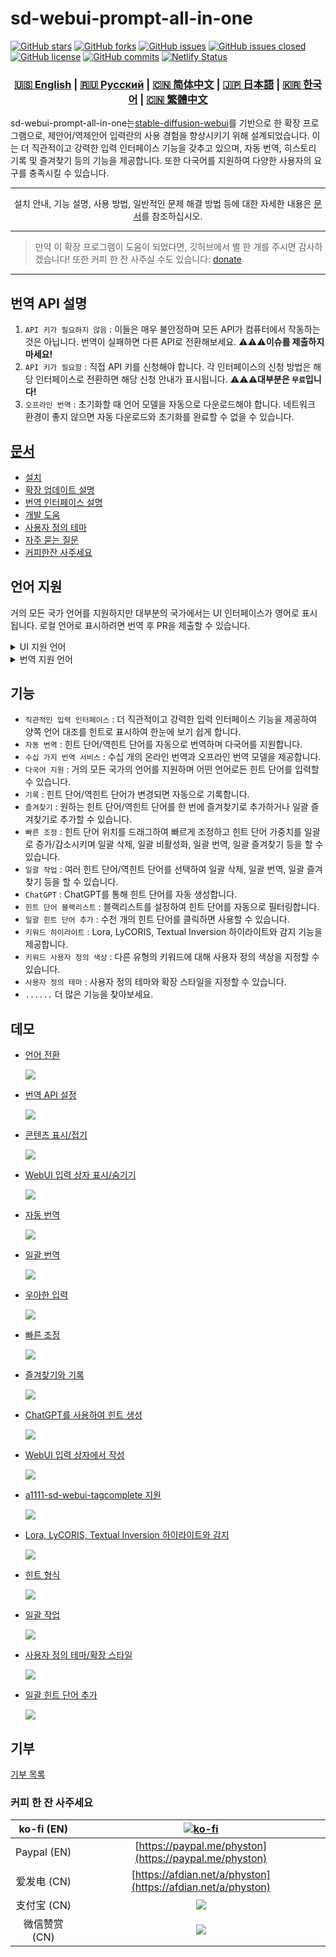 # sd-webui-prompt-all-in-one

[![GitHub stars](https://img.shields.io/github/stars/Physton/sd-webui-prompt-all-in-one?style=flat-square)](https://github.com/Physton/sd-webui-prompt-all-in-one/stargazers)
[![GitHub forks](https://img.shields.io/github/forks/Physton/sd-webui-prompt-all-in-one?style=flat-square)](https://github.com/Physton/sd-webui-prompt-all-in-one/network/members)
[![GitHub issues](https://img.shields.io/github/issues/Physton/sd-webui-prompt-all-in-one?style=flat-square)](https://github.com/Physton/sd-webui-prompt-all-in-one/issues)
[![GitHub issues closed](https://img.shields.io/github/issues-closed/Physton/sd-webui-prompt-all-in-one?style=flat-square)](https://github.com/Physton/sd-webui-prompt-all-in-one/issues?q=is%3Aissue+is%3Aclosed)
[![GitHub license](https://img.shields.io/github/license/Physton/sd-webui-prompt-all-in-one?style=flat-square)](https://github.com/Physton/sd-webui-prompt-all-in-one/blob/master/LICENSE.md)
[![GitHub commits](https://img.shields.io/github/last-commit/Physton/sd-webui-prompt-all-in-one?style=flat-square)](https://github.com/Physton/sd-webui-prompt-all-in-one/commits/main)
[![Netlify Status](https://api.netlify.com/api/v1/badges/1441a696-a1a4-4ad7-b520-4abfd96acc76/deploy-status)](https://app.netlify.com/sites/aiodoc/deploys)

<div align="center">

### [🇺🇸 English](README.MD) | [🇷🇺 Русский](README_RU.MD) | [🇨🇳 简体中文](README_CN.MD) | [🇯🇵 日本語](README_JP.MD) | [🇰🇷 한국어](README_KR.MD) | [🇨🇳 繁體中文](README_TW.MD)

</div>

sd-webui-prompt-all-in-one는[stable-diffusion-webui](https://github.com/AUTOMATIC1111/stable-diffusion-webui)를 기반으로 한 확장 프로그램으로, 제안어/역제안어 입력란의 사용 경험을 향상시키기 위해 설계되었습니다. 이는 더 직관적이고 강력한 입력 인터페이스 기능을 갖추고 있으며, 자동 번역, 히스토리 기록 및 즐겨찾기 등의 기능을 제공합니다. 또한 다국어를 지원하여 다양한 사용자의 요구를 충족시킬 수 있습니다.

---

<div align="center">

설치 안내, 기능 설명, 사용 방법, 일반적인 문제 해결 방법 등에 대한 자세한 내용은 [문서](https://aiodoc.physton.com/)를 참조하십시오.

</div>

----

> 만약 이 확장 프로그램이 도움이 되었다면, 깃허브에서 별 한 개를 주시면 감사하겠습니다!
> 또한 커피 한 잔 사주실 수도 있습니다: [donate](#기부)

----

## 번역 API 설명

1. `API 키가 필요하지 않음` : 이들은 매우 불안정하며 모든 API가 컴퓨터에서 작동하는 것은 아닙니다. 번역이 실패하면 다른 API로 전환해보세요. ⚠️⚠️⚠️**이슈를 제출하지 마세요!**
2. `API 키가 필요함` : 직접 API 키를 신청해야 합니다. 각 인터페이스의 신청 방법은 해당 인터페이스로 전환하면 해당 신청 안내가 표시됩니다. ⚠️⚠️⚠️**대부분은 `무료`입니다!**
3. `오프라인 번역` : 초기화할 때 언어 모델을 자동으로 다운로드해야 합니다. 네트워크 환경이 좋지 않으면 자동 다운로드와 초기화를 완료할 수 없을 수 있습니다.

## [문서](https://aiodoc.physton.com/)

- [설치](https://aiodoc.physton.com/Installation.html)
- [확장 업데이트 설명](https://aiodoc.physton.com/ExtensionUpdateDescription.html)
- [번역 인터페이스 설명](https://aiodoc.physton.com/TranslationApiConfiguration.html#translation-api-description)
- [개발 도움](https://aiodoc.physton.com/Contributing.html)
- [사용자 정의 테마](https://aiodoc.physton.com/Contributing.html#custom-theme)
- [자주 묻는 질문](https://aiodoc.physton.com/FAQ.html)
- [커피한잔 사주세요](#请我喝杯咖啡)

## 언어 지원

거의 모든 국가 언어를 지원하지만 대부분의 국가에서는 UI 인터페이스가 영어로 표시됩니다. 로컬 언어로 표시하려면 번역 후 PR을 제출할 수 있습니다.

<details>
<summary>UI 지원 언어</summary>
    
`简体中文` `繁體中文` `English` ` Русский` `日本語` `한국어` ` Français` `Deutsch` ` Español` `Português` `Italiano` `العربية`
</details>

<details>
<summary>번역 지원 언어</summary>
    
`简体中文 (中国)` `繁體中文 (中國香港)` `繁体中文 (中國台灣)` `English (US)` `Afrikaans (South Africa)` `Shqip (Shqipëria)` `አማርኛ (ኢትዮጵያ)` `العربية (السعودية)` `Հայերեն (Հայաստան)` `অসমীয়া (ভাৰত)` `Azərbaycan dili (Latın, Azərbaycan)` `বাংলা (বাংলাদেশ)` `Башҡорт (Россия)` `Euskara (Espainia)` `Bosanski (Latinski, Bosna i Hercegovina)` `Български (България)` `Català (Espanya)` `Hrvatski (Hrvatska)` `Čeština (Česká republika)` `Dansk (Danmark)` `درى (افغانستان)` `ދިވެހިބަސް (ދިވެހިރާއްޖެ)` `Nederlands (Nederland)` `Eesti (Eesti)` `Føroyskt (Føroyar)` `vosa Vakaviti (Viti)` `Filipino (Pilipinas)` `Suomi (Suomi)` `Français (France)` `Français (Canada)` `Galego (España)` `ქართული (საქართველო)` `Deutsch (Deutschland)` `Ελληνικά (Ελλάδα)` `ગુજરાતી (ભારત)` `Kreyòl ayisyen (Ayiti)` `עברית (ישראל)` `हिन्दी (भारत)` `Hmong Daw (Latn, United States)` `Magyar (Magyarország)` `Íslenska (Ísland)` `Bahasa Indonesia (Indonesia)` `Inuktitut (Kanatami)` `Inuktitut (Latin, Canada)` `ᐃᓄᒃᑎᑐᑦ (ᑲᓇᑕᒥ)` `Gaeilge (Éire)` `Italiano (Italia)` `日本語 (日本)` `ಕನ್ನಡ (ಭಾರತ)` `Қазақ (Қазақстан)` `ភាសាខ្មែរ (កម្ពុជា)` `Klingon (Latn)` `Klingon (plqaD)` `한국어 (대한민국)` `کوردی (عێراق)` `Kurmancî (Latînî, Tirkiye)` `Кыргызча (Кыргызстан)` `ລາວ (ລາວ)` `Latviešu (Latvija)` `Lietuvių (Lietuva)` `Македонски (Северна Македонија)` `Malagasy (Madagasikara)` `Bahasa Melayu (Latin, Malaysia)` `മലയാളം (ഇന്ത്യ)` `Malti (Malta)` `Māori (Aotearoa)` `मराठी (भारत)` `Монгол (Кирилл, Монгол улс)` `ᠮᠣᠩᠭᠣᠯ ᠤᠯᠤᠰ (ᠨᠢᠭᠡᠳᠦᠯ ᠤᠨᠤᠭ᠎ᠠ)` `မြန်မာ (မြန်မာ)` `नेपाली (नेपाल)` `Norsk bokmål (Norge)` `ଓଡ଼ିଆ (ଭାରତ)` `پښتو (افغانستان)` `فارسی (ایران)` `Polski (Polska)` `Português (Brasil)` `Português (Portugal)` `ਪੰਜਾਬੀ (ਗੁਰਮੁਖੀ, ਭਾਰਤ)` `Querétaro Otomi (Latn, México)` `Română (România)` `Русский (Россия)` `Samoan (Latn, Samoa)` `Српски (ћирилица, Србија)` `Srpski (latinica, Srbija)` `Slovenčina (Slovensko)` `Slovenščina (Slovenija)` `Soomaali (Soomaaliya)` `Español (España)` `Kiswahili (Kenya)` `Svenska (Sverige)` `Reo Tahiti (Polynésie française)` `தமிழ் (இந்தியா)` `Татарча (латин, Россия)` `తెలుగు (భారత)` `ไทย (ไทย)` `བོད་ཡིག (རྒྱ་གར།)` `ትግርኛ (ኢትዮጵያ)` `lea fakatonga (Tonga)` `Türkçe (Türkiye)` `Українська (Україна)` `اردو (پاکستان)` `ئۇيغۇرچە (ئۇيغۇرچە، جۇڭگو)` `O'zbekcha (Lotin, O'zbekiston)` `Tiếng Việt (Việt Nam)` `Cymraeg (Y Deyrnas Unedig)` `Yucatec Maya (México)` `isiZulu (iNingizimu Afrika)`
</details>

## 기능

- `직관적인 입력 인터페이스` : 더 직관적이고 강력한 입력 인터페이스 기능을 제공하여 양쪽 언어 대조를 힌트로 표시하여 한눈에 보기 쉽게 합니다.
- `자동 번역` : 힌트 단어/역힌트 단어를 자동으로 번역하며 다국어를 지원합니다.
- `수십 가지 번역 서비스` : 수십 개의 온라인 번역과 오프라인 번역 모델을 제공합니다.
- `다국어 지원` : 거의 모든 국가의 언어를 지원하며 어떤 언어로든 힌트 단어를 입력할 수 있습니다.
- `기록` : 힌트 단어/역힌트 단어가 변경되면 자동으로 기록합니다.
- `즐겨찾기` : 원하는 힌트 단어/역힌트 단어를 한 번에 즐겨찾기로 추가하거나 일괄 즐겨찾기로 추가할 수 있습니다.
- `빠른 조정` : 힌트 단어 위치를 드래그하여 빠르게 조정하고 힌트 단어 가중치를 일괄로 증가/감소시키며 일괄 삭제, 일괄 비활성화, 일괄 번역, 일괄 즐겨찾기 등을 할 수 있습니다.
- `일괄 작업` : 여러 힌트 단어/역힌트 단어를 선택하여 일괄 삭제, 일괄 번역, 일괄 즐겨찾기 등을 할 수 있습니다.
- `ChatGPT` : ChatGPT를 통해 힌트 단어를 자동 생성합니다.
- `힌트 단어 블랙리스트` : 블랙리스트를 설정하여 힌트 단어를 자동으로 필터링합니다.
- `일괄 힌트 단어 추가` : 수천 개의 힌트 단어를 클릭하면 사용할 수 있습니다.
- `키워드 하이라이트` : Lora, LyCORIS, Textual Inversion 하이라이트와 감지 기능을 제공합니다.
- `키워드 사용자 정의 색상` : 다른 유형의 키워드에 대해 사용자 정의 색상을 지정할 수 있습니다.
- `사용자 정의 테마` : 사용자 정의 테마와 확장 스타일을 지정할 수 있습니다.
- `......` 더 많은 기능을 찾아보세요.

## 데모

- [언어 전환](https://aiodoc.physton.com/LanguageSelection.html)

  ![](https://s1.imagehub.cc/images/2023/06/06/demo.switch_language.gif)

- [번역 API 설정](https://aiodoc.physton.com/TranslationApiConfiguration.html)

  ![](https://s1.imagehub.cc/images/2023/06/06/demo.translate_setting.gif)

- [콘텐츠 표시/접기](https://aiodoc.physton.com/OtherFeatures.html#show-collapse-the-extension-panel)

  ![](https://s1.imagehub.cc/images/2023/06/06/demo.fold.gif)

- [WebUI 입력 상자 표시/숨기기](https://aiodoc.physton.com/OtherFeatures.html#show-hide-the-webui-input-box)

  ![](https://s1.imagehub.cc/images/2023/06/06/demo.show_input.gif)

- [자동 번역](https://aiodoc.physton.com/AutomaticTranslation.html)

  ![](https://s1.imagehub.cc/images/2023/06/06/demo.auto_translate.gif)

- [일괄 번역](https://aiodoc.physton.com/BatchTranslation.html)

  ![](https://s1.imagehub.cc/images/2023/06/06/demo.translate.gif)

- [우아한 입력](https://aiodoc.physton.com/KeywordInputBox.html)

  ![](https://s1.imagehub.cc/images/2023/06/06/demo.elegant_input.gif)

- [빠른 조정](https://aiodoc.physton.com/ListOfKeywords.html)

  ![](https://s1.imagehub.cc/images/2023/06/06/demo.quick_adjust.gif)

- [즐겨찾기와 기록](https://aiodoc.physton.com/History.html)

  ![](https://s1.imagehub.cc/images/2023/06/06/demo.history_favorite.gif)

- [ChatGPT를 사용하여 힌트 생성](https://aiodoc.physton.com/UsingChatgptToGeneratePrompts.html)

  ![](https://s1.imagehub.cc/images/2023/06/06/demo.chatgpt.gif)

- [WebUI 입력 상자에서 작성](https://aiodoc.physton.com/WritingInWebUIInputBox.html)

  ![](https://s1.imagehub.cc/images/2023/06/06/demo.writing_webui.gif)

- [a1111-sd-webui-tagcomplete 지원](https://github.com/DominikDoom/a1111-sd-webui-tagcomplete)

  ![](https://s1.imagehub.cc/images/2023/06/06/demo.tagcomplete.gif)

- [Lora, LyCORIS, Textual Inversion 하이라이트와 감지](https://aiodoc.physton.com/ListOfKeywords.html#highlight-keyword)

  ![](https://s1.imagehub.cc/images/2023/06/06/demo.keyword_detection.gif)

- [힌트 형식](https://aiodoc.physton.com/FormatOfPrompts.html)

  ![](https://s1.imagehub.cc/images/2023/06/06/demo.prompt_format.gif)

- [일괄 작업](https://aiodoc.physton.com/BatchOperation.html)

  ![](https://s1.imagehub.cc/images/2023/06/06/demo.batch_operation.gif)

- [사용자 정의 테마/확장 스타일](https://aiodoc.physton.com/ThemeStyle.html)

  ![](https://s1.imagehub.cc/images/2023/06/06/demo.custom_theme.gif)

- [일괄 힌트 단어 추가](https://aiodoc.physton.com/GroupTags.html)

  ![](https://s1.imagehub.cc/images/2023/08/15/demo.group_tags.gif)

## 기부

[기부 목록](https://aiodoc.physton.com/Donate.html)

### 커피 한 잔 사주세요

| ko-fi (EN) | [![ko-fi](https://ko-fi.com/img/githubbutton_sm.svg)](https://ko-fi.com/physton) |
|:-----------:| :----: |
| Paypal (EN) | [https://paypal.me/physton](https://paypal.me/physton) |
| 爱发电 (CN) | [https://afdian.net/a/physton](https://afdian.net/a/physton) |
| 支付宝 (CN) | ![](https://s1.imagehub.cc/images/2023/07/05/alipay.jpeg) |
| 微信赞赏 (CN) | ![](https://s1.imagehub.cc/images/2023/07/05/wechat.jpeg) |